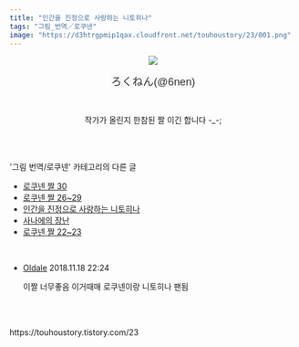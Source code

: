 ```yaml
---
title: "인간을 진정으로 사랑하는 니토히나"
tags: "그림_번역／로쿠넨"
image: "https://d3htrgpmip1qax.cloudfront.net/touhoustory/23/001.png"
---
```

<div class="article">
<div class="tt_article_useless_p_margin"><p style="text-align: center; clear: none; float: none;"><img src="{{ site.imgserver5 }}/touhoustory/23/001.png"/></p><p style="text-align: center;"><span style="background-color: rgb(247, 247, 247); color: rgb(51, 51, 51); font-family: 나눔고딕, NanumGothic, 돋움, Dotum, helvetica, sans-serif, tahoma; font-size: 18.6667px;">ろくねん(@6nen)</span></p><p style="text-align: center;"><br/></p><p style="text-align: center;">작가가 올린지 한참된 짤 이긴 합니다 -_-;<br/></p> </div></div><br/>
<div class="tagTrail">
</div><br/>
<div class="another">
<p>'그림 번역/로쿠넨' 카테고리의 다른 글</p>
<ul>
<li><a href="/touhoustory_29">로쿠넨 짤 30</a></li>
<li><a href="/touhoustory_27">로쿠넨 짤 26~29</a></li>
<li><a href="/touhoustory_23">인간을 진정으로 사랑하는 니토히나</a></li>
<li><a href="/touhoustory_21">사나에의 장난</a></li>
<li><a href="/touhoustory_20">로쿠넨 짤 22~23</a></li>
</ul>
</div><br/>
<div class="cb_lstcomment">
<ul>
<li class="cb_thumb_off" id="comment14707052">
<div class="cb_comment_area">
<div class="cb_info_area">
<div class="cb_section">
<span class="cb_nick_name"> <a href="https://wantbewish.tistory.com" onclick="return openLinkInNewWindow(this)">Oldale</a><span class="tistoryProfileLayerTrigger" onclick='TistoryProfile.show(event, this, {"title":"\ud558\uace0\uc2f6\uace0, \ub418\uace0\uc2f6\uace0, \ubc14\ub77c\ub294\uac83\ub4e4","url":"https:\/\/wantbewish.tistory.com","nickname":"Oldale","items":[]}); return false;'></span></span>
<span class="cb_date">2018.11.18 22:24 </span>
</div>
</div>
<div class="cb_dsc_comment">
<p class="cb_dsc">
										이짤 너무좋음 이거때매 로쿠넨이랑 니토히나 팬됨
									</p>
</div>
</div></li>
</ul>
</div><br/>
<br/>
<p id="refer">https://touhoustory.tistory.com/23</p>
<br/>
